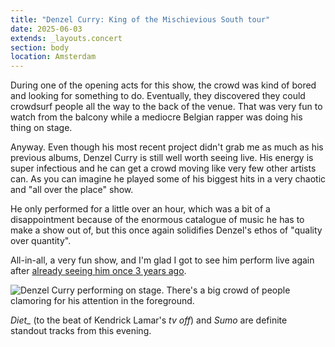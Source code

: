 ```yaml
---
title: "Denzel Curry: King of the Mischievious South tour"
date: 2025-06-03
extends: _layouts.concert
section: body
location: Amsterdam
---
```


During one of the opening acts for this show, the crowd was kind of bored and looking for something to do. Eventually,
they discovered they could crowdsurf people all the way to the back of the venue. That was very fun to watch from the
balcony while a mediocre Belgian rapper was doing his thing on stage.

Anyway. Even though his most recent project didn't grab me as much as his previous albums, Denzel Curry is still well
worth seeing live. His energy is super infectious and he can get a crowd moving like very few other artists can. As you
can imagine he played some of his biggest hits in a very chaotic and "all over the place" show.

He only performed for a little over an hour, which was a bit of a disappointment because of the enormous catalogue of
music he has to make a show out of, but this once again solidifies Denzel's ethos of "quality over quantity".

All-in-all, a very fun show, and I'm glad I got to see him perform live again after 
[already seeing him once 3 years ago](./denzel-curry-melt-my-eyez-see-your-future-tour.md).

![Denzel Curry performing on stage. There's a big crowd of people clamoring for his attention in the foreground.](/assets/images/concerts/denzel-curry-kotms.jpg)

_Diet\__ (to the beat of Kendrick Lamar's _tv off_) and _Sumo_ are definite standout tracks from this evening.
